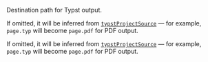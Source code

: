 <!-- markdownlint-disable-file first-line-h1 -->

<!-- ANCHOR: head -->

Destination path for Typst output.

<!-- ANCHOR_END: head -->

<!-- ANCHOR: buildlocaltypstproject -->

<!-- markdownlint-disable link-fragments -->

If omitted, it will be inferred from
[`typstProjectSource`](#typstprojectsource) — for example,
`page.typ` will become `page.pdf` for PDF output.

<!-- markdownlint-restore -->

<!-- ANCHOR_END: buildlocaltypstproject -->

<!-- ANCHOR: watchtypstproject -->

<!-- markdownlint-disable link-fragments -->

If omitted, it will be inferred from
[`typstProjectSource`](#typstprojectsource) — for example,
`page.typ` will become `page.pdf` for PDF output.

<!-- markdownlint-restore -->

<!-- ANCHOR_END: watchtypstproject -->

